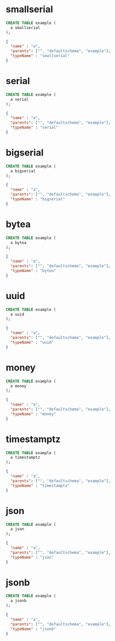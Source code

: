 # smallserial

```sql
CREATE TABLE example (
  a smallserial
);
```

```json
{
  "name" : "a",
  "parents": ["", "defaultschema", "example"],
  "typeName" : "smallserial"
}
```

# serial

```sql
CREATE TABLE example (
  a serial
);
```

```json
{
  "name" : "a",
  "parents": ["", "defaultschema", "example"],
  "typeName" : "serial"
}
```

# bigserial

```sql
CREATE TABLE example (
  a bigserial
);
```

```json
{
  "name" : "a",
  "parents": ["", "defaultschema", "example"],
  "typeName" : "bigserial"
}
```

# bytea

```sql
CREATE TABLE example (
  a bytea
);
```

```json
{
  "name" : "a",
  "parents": ["", "defaultschema", "example"],
  "typeName" : "bytea"
}
```

# uuid

```sql
CREATE TABLE example (
  a uuid
);
```

```json
{
  "name" : "a",
  "parents": ["", "defaultschema", "example"],
  "typeName" : "uuid"
}
```

# money

```sql
CREATE TABLE example (
  a money
);
```

```json
{
  "name" : "a",
  "parents": ["", "defaultschema", "example"],
  "typeName" : "money"
}
```

# timestamptz

```sql
CREATE TABLE example (
  a timestamptz
);
```

```json
{
  "name" : "a",
  "parents": ["", "defaultschema", "example"],
  "typeName" : "timestamptz"
}
```

# json

```sql
CREATE TABLE example (
  a json
);
```

```json
{
  "name" : "a",
  "parents": ["", "defaultschema", "example"],
  "typeName" : "json"
}
```

# jsonb

```sql
CREATE TABLE example (
  a jsonb
);
```

```json
{
  "name" : "a",
  "parents": ["", "defaultschema", "example"],
  "typeName" : "jsonb"
}
```
